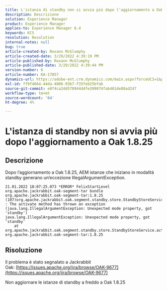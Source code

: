 ```yaml
---
title: L'istanza di standby non si avvia più dopo l'aggiornamento a Oak 1.8.25
description: Descrizione
solution: Experience Manager
product: Experience Manager
applies-to: Experience Manager 6.4
keywords: KCS
resolution: Resolution
internal-notes: null
bug: true
article-created-by: Roxann McGlumphy
article-created-date: 3/29/2022 4:39:19 PM
article-published-by: Roxann McGlumphy
article-published-date: 3/29/2022 4:39:44 PM
version-number: 6
article-number: KA-17857
dynamics-url: https://adobe-ent.crm.dynamics.com/main.aspx?forceUCI=1&pagetype=entityrecord&etn=knowledgearticle&id=e26b55c3-7eaf-ec11-9840-0022480bde18
exl-id: ff9f4664-44da-4806-93b7-f35feb25bfab
source-git-commit: e8f4ca2dd578944d4fe399074fab461de88ad247
workflow-type: tm+mt
source-wordcount: '64'
ht-degree: 4%

---
```


# L&#39;istanza di standby non si avvia più dopo l&#39;aggiornamento a Oak 1.8.25

## Descrizione


Dopo l’aggiornamento a Oak 1.8.25, AEM istanze che iniziano in modalità standby generano un’eccezione IllegalArgumentException.


```
21.01.2022 18:07:25.073 *ERROR* FelixStartLevel org.apache.jackrabbit.oak-segment-tar bundle org.apache.jackrabbit.oak-segment-tar:1.8.25 (107)org.apache.jackrabbit.oak.segment.standby.store.StandbyStoreService(242) : The activate method has thrown an exception (java.lang.IllegalArgumentException: Unexpected mode property, got 'standby')
java.lang.IllegalArgumentException: Unexpected mode property, got 'standby'
    at org.apache.jackrabbit.oak.segment.standby.store.StandbyStoreService.activate(StandbyStoreService.java:157) org.apache.jackrabbit.oak-segment-tar:1.8.25
```





## Risoluzione


Il problema è stato segnalato a Jackrabbit Oak: [https://issues.apache.org/jira/browse/OAK-9677](https://issues.apache.org/jira/browse/OAK-9677)

Non aggiornare le istanze di standby a freddo a Oak 1.8.25
